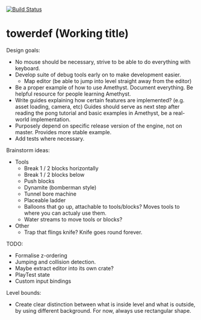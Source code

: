 [![Build Status](https://travis-ci.com/Jazarro/towerdef.svg?branch=master)](https://travis-ci.com/Jazarro/towerdef)

# towerdef (Working title)

Design goals:
- No mouse should be necessary, strive to be able to do everything with keyboard.
- Develop suite of debug tools early on to make development easier.
    - Map editor (be able to jump into level straight away from the editor)
- Be a proper example of how to use Amethyst. Document everything. Be helpful resource for people learning Amethyst.
- Write guides explaining how certain features are implemented? (e.g. asset loading, camera, etc) Guides should serve as next step after reading the pong tutorial and basic examples in Amethyst, be a real-world implementation.
- Purposely depend on specific release version of the engine, not on master. Provides more stable example.
- Add tests where necessary.

Brainstorm ideas:
- Tools
    - Break 1 / 2 blocks horizontally
    - Break 1 / 2 blocks below
    - Push blocks
    - Dynamite (bomberman style)
    - Tunnel bore machine
    - Placeable ladder
    - Balloons that go up, attachable to tools/blocks? Moves tools to where you can actualy use them.
    - Water streams to move tools or blocks?
- Other
    - Trap that flings knife? Knife goes round forever.

TODO:
- Formalise z-ordering
- Jumping and collision detection.
- Maybe extract editor into its own crate?
- PlayTest state
- Custom input bindings

Level bounds:
- Create clear distinction between what is inside level and what is outside, by using different background. For now, always use rectangular shape.

